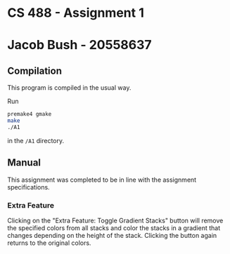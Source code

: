 # CS 488 - Assignment 1
# Jacob Bush - 20558637

## Compilation
This program is compiled in the usual way.

Run
```sh
premake4 gmake
make
./A1
```
in the `/A1` directory.

## Manual
This assignment was completed to be in line with the assignment specifications.

### Extra Feature
Clicking on the "Extra Feature: Toggle Gradient Stacks" button will remove the specified
colors from all stacks and color the stacks in a gradient that changes depending on
the height of the stack. Clicking the button again returns to the original colors.
